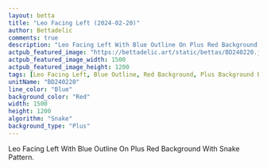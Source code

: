 ```yaml
---
layout: betta
title: "Leo Facing Left (2024-02-20)"
author: Bettadelic
comments: true
description: "Leo Facing Left With Blue Outline On Plus Red Background With Snake Pattern."
actpub_featured_image: "https://bettadelic.art/static/bettas/BD240220.jpg"
actpub_featured_image_width: 1500
actpub_featured_image_height: 1200
tags: [Leo Facing Left, Blue Outline, Red Background, Plus Background Pattern, Snake Pattern, February 2024]
unitName: "BD240220"
line_color: "Blue"
background_color: "Red"
width: 1500
height: 1200
algorithm: "Snake"
background_type: "Plus"
---
```


Leo Facing Left With Blue Outline On Plus Red Background With Snake Pattern.
